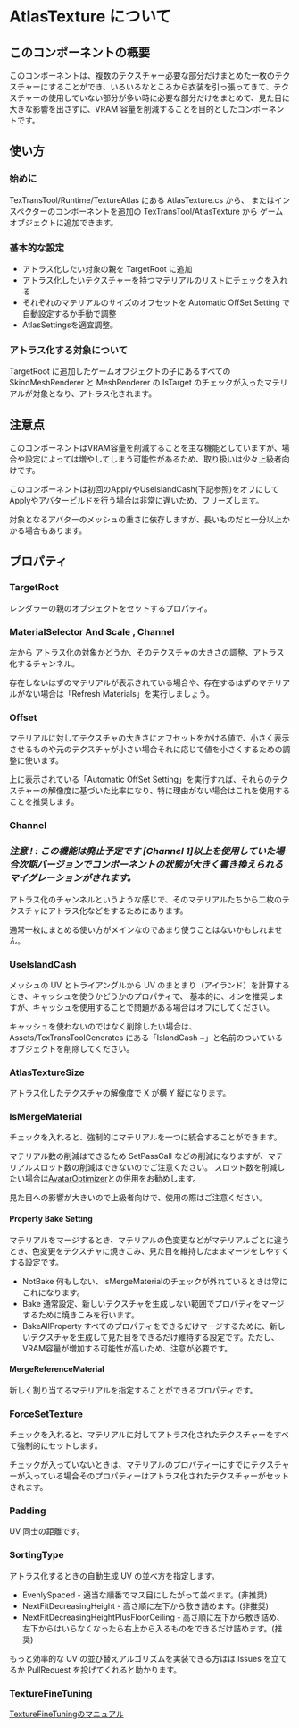 # AtlasTexture について

## このコンポーネントの概要

このコンポーネントは、複数のテクスチャー必要な部分だけまとめた一枚のテクスチャーにすることができ、いろいろなところから衣装を引っ張ってきて、テクスチャーの使用していない部分が多い時に必要な部分だけをまとめて、見た目に大きな影響を出さずに、VRAM 容量を削減することを目的としたコンポーネントです。

## 使い方

### 始めに

TexTransTool/Runtime/TextureAtlas にある AtlasTexture.cs から、
またはインスペクターのコンポーネントを追加の TexTransTool/AtlasTexture から
ゲームオブジェクトに追加できます。

### 基本的な設定

- アトラス化したい対象の親を TargetRoot に追加
- アトラス化したいテクスチャーを持つマテリアルのリストにチェックを入れる
- それぞれのマテリアルのサイズのオフセットを Automatic OffSet Setting で自動設定するか手動で調整
- AtlasSettingsを適宜調整。

### アトラス化する対象について

TargetRoot に追加したゲームオブジェクトの子にあるすべての SkindMeshRenderer と MeshRenderer の IsTarget のチェックが入ったマテリアルが対象となり、アトラス化されます。

## 注意点

このコンポーネントはVRAM容量を削減することを主な機能としていますが、場合や設定によっては増やしてしまう可能性があるため、取り扱いは少々上級者向けです。

このコンポーネントは初回のApplyやUseIslandCash(下記参照)をオフにしてApplyやアバタービルドを行う場合は非常に遅いため、フリーズします。

対象となるアバターのメッシュの重さに依存しますが、長いものだと一分以上かかる場合もあります。

## プロパティ

### TargetRoot

レンダラーの親のオブジェクトをセットするプロパティ。

### MaterialSelector And Scale , Channel

左から アトラス化の対象かどうか、そのテクスチャの大きさの調整、アトラス化するチャンネル。

存在しないはずのマテリアルが表示されている場合や、存在するはずのマテリアルがない場合は「Refresh Materials」を実行しましょう。

### Offset

マテリアルに対してテクスチャの大きさにオフセットをかける値で、小さく表示させるものや元のテクスチャが小さい場合それに応じて値を小さくするための調整に使います。

上に表示されている「Automatic OffSet Setting」を実行すれば、それらのテクスチャーの解像度に基づいた比率になり、特に理由がない場合はこれを使用することを推奨します。

### Channel

### *注意 ! : この機能は廃止予定です [Channel 1]以上を使用していた場合次期バージョンでコンポーネントの状態が大きく書き換えられるマイグレーションがされます。*

アトラス化のチャンネルというような感じで、そのマテリアルたちから二枚のテクスチャにアトラス化などをするためにあります。

通常一枚にまとめる使い方がメインなのであまり使うことはないかもしれません。

### UseIslandCash

メッシュの UV とトライアングルから UV のまとまり（アイランド）を計算するとき、キャッシュを使うかどうかのプロパティで、
基本的に、オンを推奨しますが、キャッシュを使用することで問題がある場合はオフにしてください。

キャッシュを使わないのではなく削除したい場合は、Assets/TexTransToolGenerates にある「IslandCash ~」と名前のついているオブジェクトを削除してください。


### AtlasTextureSize

アトラス化したテクスチャの解像度で X が横 Y 縦になります。

### IsMergeMaterial

チェックを入れると、強制的にマテリアルを一つに統合することができます。

マテリアル数の削減はできるため SetPassCall などの削減になりますが、マテリアルスロット数の削減はできないのでご注意ください。
スロット数を削減したい場合は[AvatarOptimizer](https://github.com/anatawa12/AvatarOptimizer)との併用をお勧めします。

見た目への影響が大きいので上級者向けで、使用の際はご注意ください。

#### Property Bake Setting

マテリアルをマージするとき、マテリアルの色変更などがマテリアルごとに違うとき、色変更をテクスチャに焼きこみ、見た目を維持したままマージをしやすくする設定です。

- NotBake 何もしない、IsMergeMaterialのチェックが外れているときは常にこれになります。
- Bake 通常設定、新しいテクスチャを生成しない範囲でプロパティをマージするために焼きこみを行います。
- BakeAllProperty すべてのプロパティをできるだけマージするために、新しいテクスチャを生成して見た目をできるだけ維持する設定です。ただし、VRAM容量が増加する可能性が高いため、注意が必要です。

#### MergeReferenceMaterial

新しく割り当てるマテリアルを指定することができるプロパティです。

### ForceSetTexture

チェックを入れると、マテリアルに対してアトラス化されたテクスチャーをすべて強制的にセットします。

チェックが入っていないときは、マテリアルのプロパティーにすでにテクスチャーが入っている場合そのプロパティーはアトラス化されたテクスチャーがセットされます。

### Padding

UV 同士の距離です。

### SortingType

アトラス化するときの自動生成 UV の並べ方を指定します。

- EvenlySpaced - 適当な順番でマス目にしたがって並べます。(非推奨)
- NextFitDecreasingHeight - 高さ順に左下から敷き詰めます。(非推奨)
- NextFitDecreasingHeightPlusFloorCeiling - 高さ順に左下から敷き詰め、左下からはいらなくなったら右上から入るものをできるだけ詰めます。(推奨)

もっと効率的な UV の並び替えアルゴリズムを実装できる方はは Issues を立てるか PullRequest を投げてくれると助かります。

### TextureFineTuning

[TextureFineTuningのマニュアル](TextureFineTuning.md)